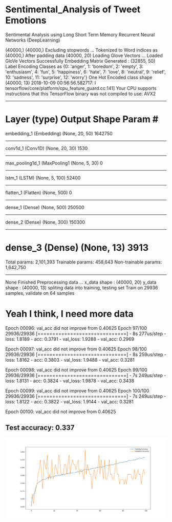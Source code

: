 # Sentimental_Analysis of Tweet Emotions
Sentimental Analysis using Long Short Term Memory Recurrent Neural Networks (DeepLearning)

(40000,)
(40000,)
Excluding stopwords ...
Tokenized to Word indices as
(40000,)
After padding data
(40000, 20)
Loading Glove Vectors ...
Loaded GloVe Vectors Successfully
Embedding Matrix Generated :  (32855, 50)
Label Encoding Classes as
{0: 'anger', 1: 'boredom', 2: 'empty', 3: 'enthusiasm', 4: 'fun', 5: 'happiness', 6: 'hate', 7: 'love', 8: 'neutral', 9: 'relief', 10: 'sadness', 11: 'surprise', 12: 'worry'}
One Hot Encoded class shape
(40000, 13)
2018-10-09 00:56:56.582717: I tensorflow/core/platform/cpu_feature_guard.cc:141] Your CPU supports instructions that this TensorFlow binary was not compiled to use: AVX2
_________________________________________________________________
Layer (type)                 Output Shape              Param #
=================================================================
embedding_1 (Embedding)      (None, 20, 50)            1642750
_________________________________________________________________
conv1d_1 (Conv1D)            (None, 20, 30)            1530
_________________________________________________________________
max_pooling1d_1 (MaxPooling1 (None, 5, 30)             0
_________________________________________________________________
lstm_1 (LSTM)                (None, 5, 100)            52400
_________________________________________________________________
flatten_1 (Flatten)          (None, 500)               0
_________________________________________________________________
dense_1 (Dense)              (None, 500)               250500
_________________________________________________________________
dense_2 (Dense)              (None, 300)               150300
_________________________________________________________________
dense_3 (Dense)              (None, 13)                3913
=================================================================
Total params: 2,101,393
Trainable params: 458,643
Non-trainable params: 1,642,750
_________________________________________________________________
None
Finished Preprocessing data ...
x_data shape :  (40000, 20)
y_data shape :  (40000, 13)
spliting data into training, testing set
Train on 29936 samples, validate on 64 samples


<h1>Yeah I think, I need more data</h1>



Epoch 00096: val_acc did not improve from 0.40625
Epoch 97/100
29936/29936 [==============================] - 8s 277us/step - loss: 1.8189 - acc: 0.3791 - val_loss: 1.9288 - val_acc: 0.2969

Epoch 00097: val_acc did not improve from 0.40625
Epoch 98/100
29936/29936 [==============================] - 8s 259us/step - loss: 1.8162 - acc: 0.3803 - val_loss: 1.9488 - val_acc: 0.3281

Epoch 00098: val_acc did not improve from 0.40625
Epoch 99/100
29936/29936 [==============================] - 7s 249us/step - loss: 1.8131 - acc: 0.3824 - val_loss: 1.9878 - val_acc: 0.3438

Epoch 00099: val_acc did not improve from 0.40625
Epoch 100/100
29936/29936 [==============================] - 7s 249us/step - loss: 1.8122 - acc: 0.3822 - val_loss: 1.9144 - val_acc: 0.3281

Epoch 00100: val_acc did not improve from 0.40625
<br/>
<h2>Test accuracy: 0.337</h2>


![alt text](Figure_1.png)
